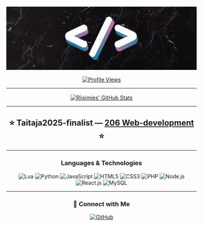 <p align="center">
    <a href="#">
        <img src="./profile.gif" alt="Riisimies GIF">
    </a>
</p>

<div align="center">
    <a href="https://github.com/Riisimies">
        <img width="200" height="28" src="https://komarev.com/ghpvc/?username=Riisimies&style=flat-square&color=000000" alt="Profile Views"/>
    </a>
</div>

<hr />

<div align="center">
    <a href="https://github.com/Riisimies">
        <img align="center" src="https://github-readme-stats.vercel.app/api?username=Riisimies&show_icons=true&hide_border=true&count_private=true&title_color=695497&text_color=695497&icon_color=695497&bg_color=121212" alt="Riisimies' GitHub Stats" />
    </a>
</div>

<hr />

<div align="center">
    <h2>⭐ Taitaja2025-finalist — <a href="https://www.skillsfinland.fi/taitaja-tapahtuma" target="_blank">206 Web-development</a> ⭐</h2>
</div>

<hr />

<h3 align="center">Languages & Technologies</h3>

<div align="center">
    <img alt="Lua" src="https://img.shields.io/badge/Lua-2C2D72?style=for-the-badge&logo=lua&logoColor=white" />
    <img alt="Python" src="https://img.shields.io/badge/Python-3776AB?style=for-the-badge&logo=python&logoColor=white" />
    <img alt="JavaScript" src="https://img.shields.io/badge/JavaScript-323330?style=for-the-badge&logo=javascript&logoColor=F7DF1E" />
    <img alt="HTML5" src="https://img.shields.io/badge/HTML5-E34F26?style=for-the-badge&logo=html5&logoColor=white" />
    <img alt="CSS3" src="https://img.shields.io/badge/CSS3-1572B6?style=for-the-badge&logo=css3&logoColor=white" />
    <img alt="PHP" src="https://img.shields.io/badge/PHP-777BB4?style=for-the-badge&logo=php&logoColor=white" />
    <img alt="Node.js" src="https://img.shields.io/badge/Node.js-339933?style=for-the-badge&logo=node.js&logoColor=white" />
    <img alt="React.js" src="https://img.shields.io/badge/React.js-61DAFB?style=for-the-badge&logo=react&logoColor=white" />
    <img alt="MySQL" src="https://img.shields.io/badge/MySQL-00000F?style=for-the-badge&logo=mysql&logoColor=white" />
</div>

<hr />

<div align="center">
    <h3>💬 Connect with Me</h3>
    <p>
        <a href="https://github.com/Riisimies" target="_blank">
            <img alt="GitHub" src="https://img.shields.io/badge/GitHub-181717?style=for-the-badge&logo=github&logoColor=white" />
        </a>
    </p>
</div>
